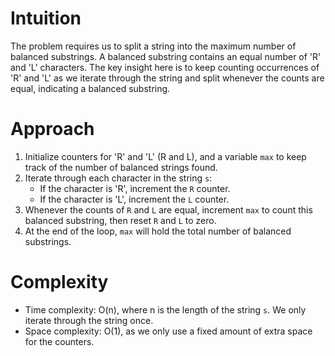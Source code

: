 # Intuition
The problem requires us to split a string into the maximum number of balanced substrings. A balanced substring contains an equal number of 'R' and 'L' characters. The key insight here is to keep counting occurrences of 'R' and 'L' as we iterate through the string and split whenever the counts are equal, indicating a balanced substring.

# Approach
1. Initialize counters for 'R' and 'L' (R and L), and a variable `max` to keep track of the number of balanced strings found.
2. Iterate through each character in the string `s`:
   - If the character is 'R', increment the `R` counter.
   - If the character is 'L', increment the `L` counter.
3. Whenever the counts of `R` and `L` are equal, increment `max` to count this balanced substring, then reset `R` and `L` to zero.
4. At the end of the loop, `max` will hold the total number of balanced substrings.

# Complexity
- Time complexity: O(n), where n is the length of the string `s`. We only iterate through the string once.
- Space complexity: O(1), as we only use a fixed amount of extra space for the counters.
